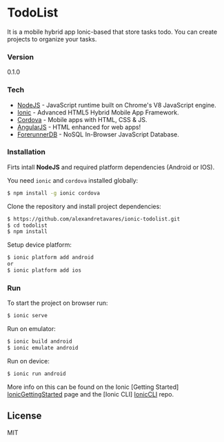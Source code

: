 # TodoList

It is a mobile hybrid app Ionic-based that store tasks todo. You can create projects to organize your tasks.

### Version
0.1.0

### Tech

* [NodeJS] - JavaScript runtime built on Chrome's V8 JavaScript engine.
* [Ionic] - Advanced HTML5 Hybrid Mobile App Framework.
* [Cordova] - Mobile apps with HTML, CSS & JS.
* [AngularJS] - HTML enhanced for web apps!
* [ForerunnerDB] - NoSQL In-Browser JavaScript Database.


### Installation
Firts intall **NodeJS** and required platform dependencies (Android or IOS).

You need `ionic` and `cordova` installed globally:
```bash
$ npm install -g ionic cordova
```

Clone the repository and install project dependencies:
```bash
$ https://github.com/alexandretavares/ionic-todolist.git
$ cd todolist
$ npm install
```

Setup device platform:
```bash
$ ionic platform add android
or
$ ionic platform add ios
```

### Run

To start the project on browser run:
```bash
$ ionic serve
```

Run on emulator:
```bash
$ ionic build android
$ ionic emulate android
```

Run on device:
```bash
$ ionic run android
```

More info on this can be found on the Ionic [Getting Started] [IonicGettingStarted] page and the [Ionic CLI] [IonicCLI] repo.

License
----

MIT

[AngularJS]: <http://angularjs.org>
[NodeJS]: <https://nodejs.org>
[Cordova]: <https://cordova.apache.org>
[Ionic]: <http://ionicframework.com>
[IonicGettingStarted]: <http://ionicframework.com/getting-started>
[IonicCLI]: <https://github.com/driftyco/ionic-cli>
[ForerunnerDB]: <http://www.forerunnerdb.com>
